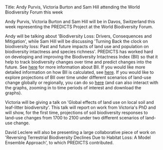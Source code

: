 Title: Andy Purvis, Victoria Burton and Sam Hill attending the World Biodiversity Forum this week

Andy Purvis, Victoria Burton and Sam Hill will be in Davos, Switzerland this week representing the PREDICTS Project at the World Biodiversity Forum.

Andy will be talking about 'Biodiversity Loss: Drivers, Consequences and Mitigation', while Sam Hill will be discussing 'Turning Back the clock on biodiversity loss: Past and future impacts of land use and population on biodiversity intactness and species richness'. PREDICTS has worked hard on developing and improving the Biodiversity Intactness Index (BII) so that it help to track biodiversity changes over time and predict changes into the future. See [here](https://doi.org/10.6084/m9.figshare.11890119.v2) for more information about BII. If you would like more detailed information on how BII is calculated, see [here](https://adrianadepalma.github.io/BII_tutorial/bii_example.html). If you would like to explore projections of BII over time under different scenarios of land-use change globally or regionally, you can do so [here](https://adriana-de-palma.shinyapps.io/ssp_explore/) (and can also interact with the graphs, zooming in to time periods of interest and download the graphs).

Victoria will be giving a talk on 'Global effects of land use on local soil and leaf-litter biodiversity'. This talk will report on work from Victoria's PhD and will show, for the first time, projections of soil biodiversity responses to land-use changes from 1700 to 2100 under two different scenarios of land-use change.

David Leclere will also be presenting a large collaborative piece of work on 'Reversing Terrestrial Biodiversity Declines Due to Habitat Loss: A Model Ensemble Approach', to which PREDICTS contributed.
